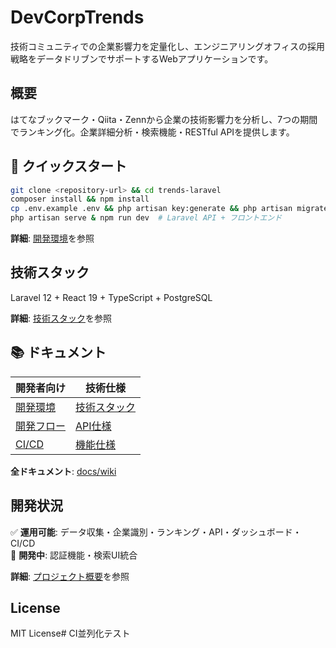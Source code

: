 # DevCorpTrends

技術コミュニティでの企業影響力を定量化し、エンジニアリングオフィスの採用戦略をデータドリブンでサポートするWebアプリケーションです。

## 概要

はてなブックマーク・Qiita・Zennから企業の技術影響力を分析し、7つの期間でランキング化。企業詳細分析・検索機能・RESTful APIを提供します。

## 🚀 クイックスタート

```bash
git clone <repository-url> && cd trends-laravel
composer install && npm install
cp .env.example .env && php artisan key:generate && php artisan migrate
php artisan serve & npm run dev  # Laravel API + フロントエンド
```

**詳細**: [開発環境](docs/wiki/開発環境.md)を参照

## 技術スタック

Laravel 12 + React 19 + TypeScript + PostgreSQL

**詳細**: [技術スタック](docs/wiki/技術スタック.md)を参照

## 📚 ドキュメント

| 開発者向け | 技術仕様 |
|-----------|---------|
| [開発環境](docs/wiki/開発環境.md) | [技術スタック](docs/wiki/技術スタック.md) |
| [開発フロー](docs/wiki/開発フロー.md) | [API仕様](docs/wiki/API実装状況.md) |
| [CI/CD](docs/wiki/CI-CD.md) | [機能仕様](docs/wiki/機能仕様.md) |

**全ドキュメント**: [docs/wiki](docs/wiki/)

## 開発状況

✅ **運用可能**: データ収集・企業識別・ランキング・API・ダッシュボード・CI/CD  
🚧 **開発中**: 認証機能・検索UI統合

**詳細**: [プロジェクト概要](docs/wiki/プロジェクト概要.md)を参照

## License

MIT License# CI並列化テスト
